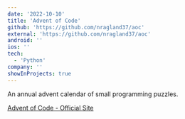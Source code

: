 ```yaml
---
date: '2022-10-10'
title: 'Advent of Code'
github: 'https://github.com/nragland37/aoc'
external: 'https://github.com/nragland37/aoc'
android: ''
ios: ''
tech:
  - 'Python'
company: ''
showInProjects: true
---
```

<!--
<p align="center">
  <img src="./assets/aoc-tree.png" alt="Advent of Code Tree" style="width: 100%; max-width: 100px;" /> 
</p>
-->
An annual advent calendar of small programming puzzles.

[Advent of Code - Official Site](https://adventofcode.com/)
